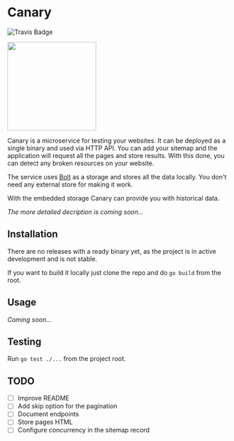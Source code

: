 # Canary

![Travis Badge](https://travis-ci.org/luchkonikita/canary.svg?branch=master)

<img src="https://cl.ly/2u0k2O2e233s/download/canary.jpg" width="200" />

Canary is a microservice for testing your websites.
It can be deployed as a single binary and used via HTTP API.
You can add your sitemap and the application will request all the
pages and store results. With this done, you can detect any broken
resources on your website.

The service uses [Bolt](https://github.com/boltdb/bolt) as a storage and stores all
the data locally. You don't need any external store for making it work.

With the embedded storage Canary can provide you with historical data.

_The more detailed decription is coming soon..._

## Installation

There are no releases with a ready binary yet,
as the project is in active development and is not stable.

If you want to build it locally just clone the repo and do `go build` from the root.

## Usage

_Coming soon..._

## Testing

Run `go test ./...` from the project root.

## TODO

- [ ] Improve README
- [ ] Add skip option for the pagination
- [ ] Document endpoints
- [ ] Store pages HTML
- [ ] Configure concurrency in the sitemap record
